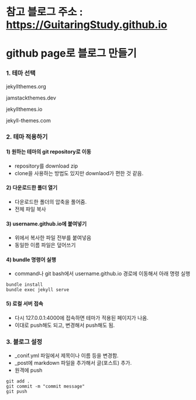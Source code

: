 # 참고 블로그 주소 : https://GuitaringStudy.github.io

# github page로 블로그 만들기

### 1. 테마 선택

jekyllthemes.org

jamstackthemes.dev

jekyllthemes.io

jekyll-themes.com

### 2. 테마 적용하기


#### 1) 원하는 테마의 git repository로 이동
- repository를 download zip
- clone을 사용하는 방법도 있지만 downlaod가 편한 것 같음.



#### 2) 다운로드한 폴더 열기
- 다운로드한 폴더의 압축을 풀어줌.
- 전체 파일 복사


#### 3) username.github.io에 붙여넣기
- 위에서 복사한 파일 전부를 붙여넣음
- 동일한 이름 파일은 덮어쓰기



#### 4) bundle 명령어 실행
- command나 git bash에서 username.github.io 경로에 이동해서 아래 명령 실행

```
bundle install
bundle exec jekyll serve
```

#### 5) 로컬 서버 접속
- 다시 127.0.0.1:4000에 접속하면 테마가 적용된 페이지가 나옴.
- 이대로 push해도 되고, 변경해서 push해도 됨.


### 3. 블로그 설정
- _conif.yml 파일에서 제목이나 이름 등을 변경함.
- _post에 markdown 파일을 추가해서 글(포스트) 추가.
- 원격에 push

```
git add .
git commit -m "commit message"
git push
```
